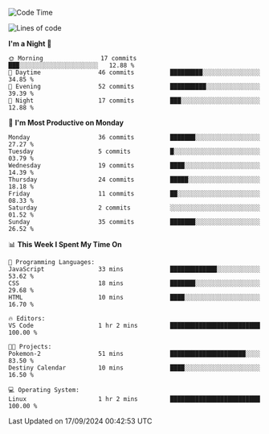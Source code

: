 <!--START_SECTION:waka-->
![Code Time](http://img.shields.io/badge/Code%20Time-215%20hrs%2035%20mins-blue)

![Lines of code](https://img.shields.io/badge/From%20Hello%20World%20I%27ve%20Written-17.2%20thousand%20lines%20of%20code-blue)

**I'm a Night 🦉** 

```text
🌞 Morning                17 commits          ███░░░░░░░░░░░░░░░░░░░░░░   12.88 % 
🌆 Daytime                46 commits          █████████░░░░░░░░░░░░░░░░   34.85 % 
🌃 Evening                52 commits          ██████████░░░░░░░░░░░░░░░   39.39 % 
🌙 Night                  17 commits          ███░░░░░░░░░░░░░░░░░░░░░░   12.88 % 
```
📅 **I'm Most Productive on Monday** 

```text
Monday                   36 commits          ███████░░░░░░░░░░░░░░░░░░   27.27 % 
Tuesday                  5 commits           █░░░░░░░░░░░░░░░░░░░░░░░░   03.79 % 
Wednesday                19 commits          ████░░░░░░░░░░░░░░░░░░░░░   14.39 % 
Thursday                 24 commits          █████░░░░░░░░░░░░░░░░░░░░   18.18 % 
Friday                   11 commits          ██░░░░░░░░░░░░░░░░░░░░░░░   08.33 % 
Saturday                 2 commits           ░░░░░░░░░░░░░░░░░░░░░░░░░   01.52 % 
Sunday                   35 commits          ███████░░░░░░░░░░░░░░░░░░   26.52 % 
```


📊 **This Week I Spent My Time On** 

```text
💬 Programming Languages: 
JavaScript               33 mins             █████████████░░░░░░░░░░░░   53.62 % 
CSS                      18 mins             ███████░░░░░░░░░░░░░░░░░░   29.68 % 
HTML                     10 mins             ████░░░░░░░░░░░░░░░░░░░░░   16.70 % 

🔥 Editors: 
VS Code                  1 hr 2 mins         █████████████████████████   100.00 % 

🐱‍💻 Projects: 
Pokemon-2                51 mins             █████████████████████░░░░   83.50 % 
Destiny Calendar         10 mins             ████░░░░░░░░░░░░░░░░░░░░░   16.50 % 

💻 Operating System: 
Linux                    1 hr 2 mins         █████████████████████████   100.00 % 
```


 Last Updated on 17/09/2024 00:42:53 UTC
<!--END_SECTION:waka-->

